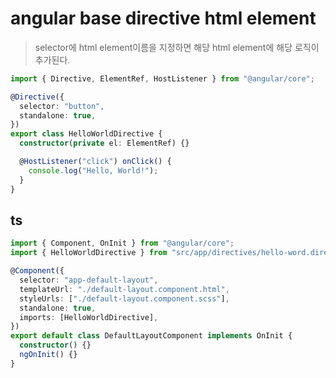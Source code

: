# angular base directive html element

> selector에 html element이름을 지정하면 해당 html element에 해당 로직이 추가된다.

```ts
import { Directive, ElementRef, HostListener } from "@angular/core";

@Directive({
  selector: "button",
  standalone: true,
})
export class HelloWorldDirective {
  constructor(private el: ElementRef) {}

  @HostListener("click") onClick() {
    console.log("Hello, World!");
  }
}
```

## ts

```ts
import { Component, OnInit } from "@angular/core";
import { HelloWorldDirective } from "src/app/directives/hello-word.directive";

@Component({
  selector: "app-default-layout",
  templateUrl: "./default-layout.component.html",
  styleUrls: ["./default-layout.component.scss"],
  standalone: true,
  imports: [HelloWorldDirective],
})
export default class DefaultLayoutComponent implements OnInit {
  constructor() {}
  ngOnInit() {}
}
```
